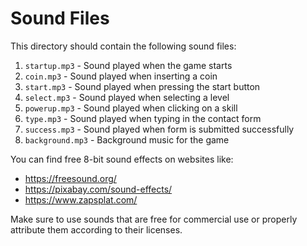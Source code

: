 # Sound Files

This directory should contain the following sound files:

1. `startup.mp3` - Sound played when the game starts
2. `coin.mp3` - Sound played when inserting a coin
3. `start.mp3` - Sound played when pressing the start button
4. `select.mp3` - Sound played when selecting a level
5. `powerup.mp3` - Sound played when clicking on a skill
6. `type.mp3` - Sound played when typing in the contact form
7. `success.mp3` - Sound played when form is submitted successfully
8. `background.mp3` - Background music for the game

You can find free 8-bit sound effects on websites like:
- https://freesound.org/
- https://pixabay.com/sound-effects/
- https://www.zapsplat.com/

Make sure to use sounds that are free for commercial use or properly attribute them according to their licenses.
